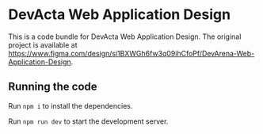 
  # DevActa Web Application Design

  This is a code bundle for DevActa Web Application Design. The original project is available at https://www.figma.com/design/si1BXWGh6fw3q09ihCfoPf/DevArena-Web-Application-Design.

  ## Running the code

  Run `npm i` to install the dependencies.

  Run `npm run dev` to start the development server.
  

